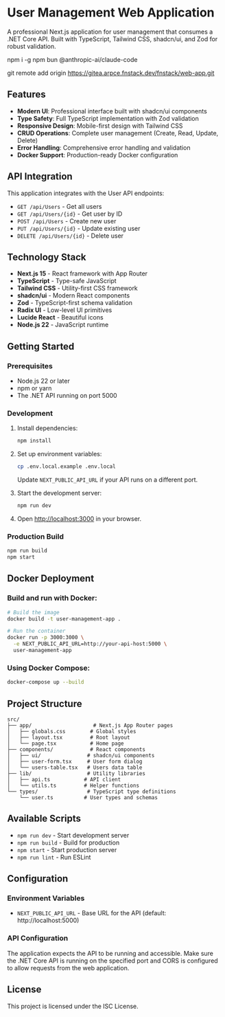 # User Management Web Application

A professional Next.js application for user management that consumes a .NET Core API. Built with TypeScript, Tailwind CSS, shadcn/ui, and Zod for robust validation.

npm i -g npm bun @anthropic-ai/claude-code

git remote add origin https://gitea.arpce.fnstack.dev/fnstack/web-app.git

## Features

- **Modern UI**: Professional interface built with shadcn/ui components
- **Type Safety**: Full TypeScript implementation with Zod validation
- **Responsive Design**: Mobile-first design with Tailwind CSS
- **CRUD Operations**: Complete user management (Create, Read, Update, Delete)
- **Error Handling**: Comprehensive error handling and validation
- **Docker Support**: Production-ready Docker configuration

## API Integration

This application integrates with the User API endpoints:

- `GET /api/Users` - Get all users
- `GET /api/Users/{id}` - Get user by ID
- `POST /api/Users` - Create new user
- `PUT /api/Users/{id}` - Update existing user
- `DELETE /api/Users/{id}` - Delete user

## Technology Stack

- **Next.js 15** - React framework with App Router
- **TypeScript** - Type-safe JavaScript
- **Tailwind CSS** - Utility-first CSS framework
- **shadcn/ui** - Modern React components
- **Zod** - TypeScript-first schema validation
- **Radix UI** - Low-level UI primitives
- **Lucide React** - Beautiful icons
- **Node.js 22** - JavaScript runtime

## Getting Started

### Prerequisites

- Node.js 22 or later
- npm or yarn
- The .NET API running on port 5000

### Development

1. Install dependencies:
   ```bash
   npm install
   ```

2. Set up environment variables:
   ```bash
   cp .env.local.example .env.local
   ```
   Update `NEXT_PUBLIC_API_URL` if your API runs on a different port.

3. Start the development server:
   ```bash
   npm run dev
   ```

4. Open [http://localhost:3000](http://localhost:3000) in your browser.

### Production Build

```bash
npm run build
npm start
```

## Docker Deployment

### Build and run with Docker:

```bash
# Build the image
docker build -t user-management-app .

# Run the container
docker run -p 3000:3000 \
  -e NEXT_PUBLIC_API_URL=http://your-api-host:5000 \
  user-management-app
```

### Using Docker Compose:

```bash
docker-compose up --build
```

## Project Structure

```
src/
├── app/                    # Next.js App Router pages
│   ├── globals.css        # Global styles
│   ├── layout.tsx         # Root layout
│   └── page.tsx           # Home page
├── components/            # React components
│   ├── ui/               # shadcn/ui components
│   ├── user-form.tsx     # User form dialog
│   └── users-table.tsx   # Users data table
├── lib/                  # Utility libraries
│   ├── api.ts           # API client
│   └── utils.ts         # Helper functions
└── types/                # TypeScript type definitions
    └── user.ts          # User types and schemas
```

## Available Scripts

- `npm run dev` - Start development server
- `npm run build` - Build for production
- `npm start` - Start production server
- `npm run lint` - Run ESLint

## Configuration

### Environment Variables

- `NEXT_PUBLIC_API_URL` - Base URL for the API (default: http://localhost:5000)

### API Configuration

The application expects the API to be running and accessible. Make sure the .NET Core API is running on the specified port and CORS is configured to allow requests from the web application.

## License

This project is licensed under the ISC License.